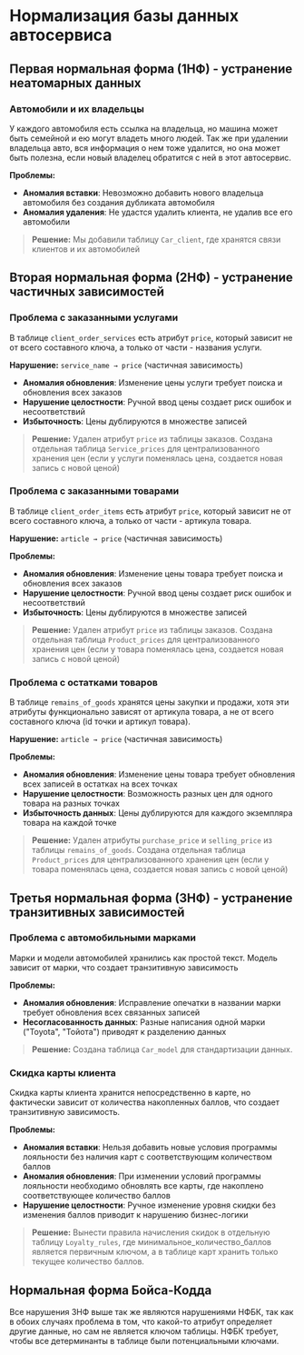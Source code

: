 # Нормализация базы данных автосервиса

## Первая нормальная форма (1НФ) - устранение неатомарных данных

### Автомобили и их владельцы
У каждого автомобиля есть ссылка на владельца, но машина может быть семейной и ею могут владеть много людей. Так же при удалении владельца авто, вся информация о нем тоже удалится, но она может быть полезна, если новый владелец обратится с ней в этот автосервис. 

**Проблемы:**
- **Аномалия вставки**: Невозможно добавить нового владельца автомобиля без создания дубликата автомобиля
- **Аномалия удаления**: Не удастся удалить клиента, не удалив все его автомобили

> **Решение:** Мы добавили таблицу `Car_client`, где хранятся связи клиентов и их автомобилей




## Вторая нормальная форма (2НФ) - устранение частичных зависимостей

### Проблема с заказанными услугами
В таблице `client_order_services` есть атрибут `price`, который зависит не от всего составного ключа, а только от части - названия услуги.

**Нарушение:** `service_name → price` (частичная зависимость)

- **Аномалия обновления**: Изменение цены услуги требует поиска и обновления всех заказов
- **Нарушение целостности**: Ручной ввод цены создает риск ошибок и несоответствий
- **Избыточность**: Цены дублируются в множестве записей

> **Решение:**
Удален атрибут `price` из таблицы заказов. Создана отдельная таблица `Service_prices` для централизованного хранения цен (если у услуги поменялась цена, создается новая запись с новой ценой)


### Проблема с заказанными товарами
В таблице `client_order_items` есть атрибут `price`, который зависит не от всего составного ключа, а только от части - артикула товара.

**Нарушение:** `article → price` (частичная зависимость)

**Проблемы:**
- **Аномалия обновления**: Изменение цены товара требует поиска и обновления всех заказов
- **Нарушение целостности**: Ручной ввод цены создает риск ошибок и несоответствий
- **Избыточность**: Цены дублируются в множестве записей

> **Решение:**
Удален атрибут `price` из таблицы заказов. Создана отдельная таблица `Product_prices` для централизованного хранения цен (если у товара поменялась цена, создается новая запись с новой ценой)


### Проблема с остатками товаров
В таблице `remains_of_goods` хранятся цены закупки и продажи, хотя эти атрибуты функционально зависят от артикула товара, а не от всего составного ключа (id точки и артикул товара).

**Нарушение:** `article → price` (частичная зависимость)

**Проблемы:**
- **Аномалия обновления**: Изменение цены товара требует обновления всех записей в остатках на всех точках
- **Нарушение целостности**: Возможность разных цен для одного товара на разных точках
- **Избыточность данных**: Цены дублируются для каждого экземпляра товара на каждой точке

> **Решение:**
Удален атрибуты `purchase_price` и `selling_price` из таблицы `remains_of_goods`. Создана отдельная таблица `Product_prices` для централизованного хранения цен (если у товара поменялась цена, создается новая запись с новой ценой)





## Третья нормальная форма (3НФ) - устранение транзитивных зависимостей

### Проблема с автомобильными марками
Марки и модели автомобилей хранились как простой текст. Модель зависит от марки, что создает транзитивную зависимость

**Проблемы:**
- **Аномалия обновления**: Исправление опечатки в названии марки требует обновления всех связанных записей
- **Несогласованность данных**: Разные написания одной марки ("Toyota", "Тойота") приводят к разделению данных

> **Решение:**
Создана таблица `Car_model` для стандартизации данных.

### Скидка карты клиента
Скидка карты клиента хранится непосредственно в карте, но фактически зависит от количества накопленных баллов, что создает транзитивную зависимость.

**Проблемы:**
- **Аномалия вставки**: Нельзя добавить новые условия программы лояльности без наличия карт с соответствующим количеством баллов
- **Аномалия обновления**: При изменении условий программы лояльности необходимо обновлять все карты, где накоплено соответствующее количество баллов
- **Нарушение целостности**: Ручное изменение уровня скидки без изменения баллов приводит к нарушению бизнес-логики

> **Решение:**
Вынести правила начисления скидок в отдельную таблицу `Loyalty_rules`, где минимальное_количество_баллов является первичным ключом, а в таблице карт хранить только текущее количество баллов.

## Нормальная форма Бойса-Кодда 

Все нарушения 3НФ выше так же являются нарушениями НФБК, так как в обоих случаях проблема в том, что какой-то атрибут определяет другие данные, но сам не является ключом таблицы. НФБК требует, чтобы все детерминанты в таблице были потенциальными ключами.